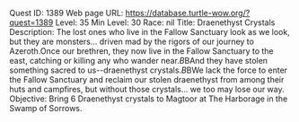 Quest ID: 1389
Web page URL: https://database.turtle-wow.org/?quest=1389
Level: 35
Min Level: 30
Race: nil
Title: Draenethyst Crystals
Description: The lost ones who live in the Fallow Sanctuary look as we look, but they are monsters... driven mad by the rigors of our journey to Azeroth.Once our brethren, they now live in the Fallow Sanctuary to the east, catching or killing any who wander near.$B$BAnd they have stolen something sacred to us--draenethyst crystals.$B$BWe lack the force to enter the Fallow Sanctuary and reclaim our stolen draenethyst from among their huts and campfires, but without those crystals... we too may lose our way.
Objective: Bring 6 Draenethyst crystals to Magtoor at The Harborage in the Swamp of Sorrows.
